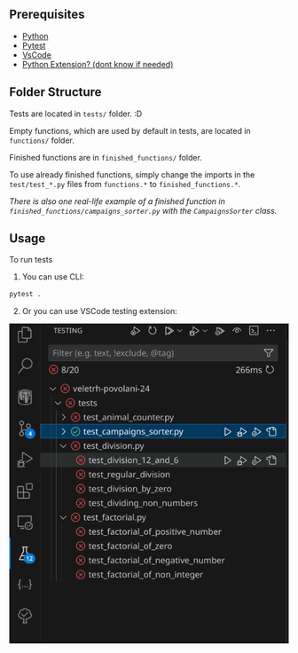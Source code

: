 ## Prerequisites

- [Python](https://www.python.org)
- [Pytest](https://docs.pytest.org/en/latest/)
- [VsCode](https://code.visualstudio.com)
- [Python Extension? (dont know if needed)](https://marketplace.visualstudio.com/items?itemName=ms-python.python)

## Folder Structure

Tests are located in `tests/` folder. :D

Empty functions, which are used by default in tests, are located in `functions/` folder.

Finished functions are in `finished_functions/` folder.

To use already finished functions, simply change the imports in the `test/test_*.py` files from `functions.*` to `finished_functions.*`.

_There is also one real-life example of a finished function in `finished_functions/campaigns_sorter.py` with the `CampaignsSorter` class._

## Usage

To run tests

1. You can use CLI:

```bash
pytest .
```

2. Or you can use VSCode testing extension:

![vscode testing extension](./vscode_testing_ext.png)
